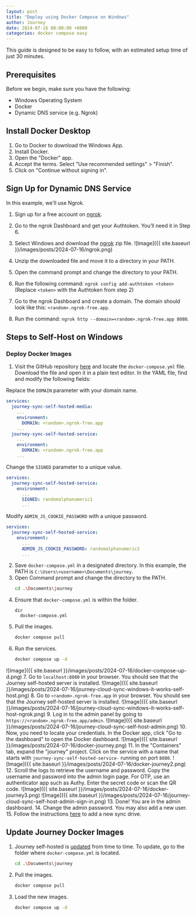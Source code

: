 ```yaml
---
layout: post
title: "Deploy using Docker Compose on Windows"
author: Journey
date: 2024-07-16 00:00:00 +0800
categories: docker compose easy
---
```


This guide is designed to be easy to follow, with an estimated setup time of just 30 minutes.

## Prerequisites
Before we begin, make sure you have the following:
* Windows Operating System
* Docker
* Dynamic DNS service (e.g. Ngrok)


## Install Docker Desktop
1. Go to Docker to download the Windows App.
2. Install Docker.
3. Open the "Docker" app.
4. Accept the terms. Select "Use recommended settings" > "Finish".
5. Click on "Continue without signing in".


## Sign Up for Dynamic DNS Service
In this example, we'll use Ngrok.
1. Sign up for a free account on [ngrok](https://ngrok.com).
2. Go to the ngrok Dashboard and get your Authtoken. You’ll need it in Step 6.
3. Select Windows and download the [ngrok](https://ngrok.com/download) zip file.
![Image]({{ site.baseurl }}/images/posts/2024-07-16/ngrok.png)

4. Unzip the downloaded file and move it to a directory in your PATH.
5. Open the command prompt and change the directory to your PATH.
6. Run the following command: `ngrok config add-authtoken <token>` (Replace `<token>` with the Authtoken from step 2)
7. Go to the ngrok Dashboard and create a domain. The domain should look like this: `<random>.ngrok-free.app`.
8. Run the command: `ngrok http --domain=<random>.ngrok-free.app 8080`.


## Steps to Self-Host on Windows
### Deploy Docker Images
1. Visit the GitHub repository [here](https://github.com/Journey-Cloud/self-hosted-boilerplate/blob/main/docker-compose/docker-compose.yml) and locate the `docker-compose.yml` file. Download the file and open it in a plain text editor. In the YAML file, find and modify the following fields:

Replace the `DOMAIN` parameter with your domain name.
```yaml
services:
  journey-sync-self-hosted-media:
    ...
    environment:
      DOMAIN: <random>.ngrok-free.app
    ...
  journey-sync-self-hosted-service:
    ...
    environment:
      DOMAIN: <random>.ngrok-free.app
    ...
```

Change the `SIGNED` parameter to a unique value.
```yaml
services:
  journey-sync-self-hosted-service:
    environment:
      ...
      SIGNED: randomalphanumeric1
      ...
```

Modify `ADMIN_JS_COOKIE_PASSWORD` with a unique password.
```yaml
services:
  journey-sync-self-hosted-service:
    environment:
      ...
      ADMIN_JS_COOKIE_PASSWORD: randomalphanumeric2
      ...
```

2. Save `docker-compose.yml` in a designated directory. In this example, the PATH is `C:\Users\<username>\Documents\journey`.
3. Open Command prompt and change the directory to the PATH.
    ```sh
    cd .\Documents\journey
    ```
4. Ensure that `docker-compose.yml` is within the folder.
    ```console
    dir
      docker-compose.yml
    ```
5. Pull the images.
    ```sh
    docker compose pull
    ```
6. Run the services.
    ```sh
    docker compose up -d
    ```
  ![Image]({{ site.baseurl }}/images/posts/2024-07-16/docker-compose-up-d.png)
7. Go to `localhost:8080` in your browser. You should see that the Journey self-hosted server is installed.
  ![Image]({{ site.baseurl }}/images/posts/2024-07-16/journey-cloud-sync-windows-it-works-self-host.png)
8. Go to `<random>.ngrok-free.app` in your browser. You should see that the Journey self-hosted server is installed.
    ![Image]({{ site.baseurl }}/images/posts/2024-07-16/journey-cloud-sync-windows-it-works-self-host-ngrok.png)
9. Log in to the admin panel by going to `https://<random>.ngrok-free.app/admin`.
      ![Image]({{ site.baseurl }}/images/posts/2024-07-16/journey-cloud-sync-self-host-admin.png)
10. Now, you need to locate your credentials. In the Docker app, click "Go to the dashboard" to open the Docker dashboard.
        ![Image]({{ site.baseurl }}/images/posts/2024-07-16/docker-journey.png)
11. In the "Containers" tab, expand the "journey" project. Click on the service with a name that starts with `journey-sync-self-hosted-service-` running on port `8080`.
        ![Image]({{ site.baseurl }}/images/posts/2024-07-16/docker-journey2.png)
12. Scroll the logs to retrieve the username and password. Copy the username and password into the admin login page. For OTP, use an authenticator app such as Authy. Enter the secret code or scan the QR code.
        ![Image]({{ site.baseurl }}/images/posts/2024-07-16/docker-journey3.png)
        ![Image]({{ site.baseurl }}/images/posts/2024-07-16/journey-cloud-sync-self-host-admin-sign-in.png)
13. Done! You are in the admin dashboard.
14. Change the admin password. You may also add a new user.
15. Follow the instructions [here](https://help.journey.cloud/en/article/how-to-add-a-self-hosted-journey-cloud-sync-1ty6l1i/) to add a new sync drive.


## Update Journey Docker Images
1. Journey self-hosted is [updated](https://hub.docker.com/r/journeycloud/journey-sync-self-hosted) from time to time. To update, go to the folder where `docker-compose.yml` is located.
    ```sh
    cd .\Documents\journey
    ```
2. Pull the images.
    ```sh
    docker compose pull
    ```
3. Load the new images.
    ```sh
    docker compose up -d
    ```
